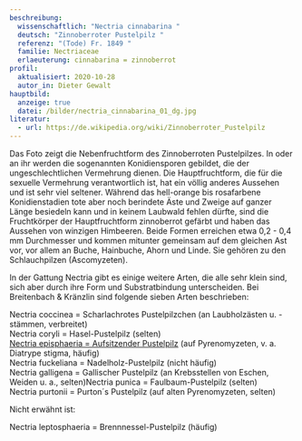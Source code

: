 ```yaml
---
beschreibung:
  wissenschaftlich: "Nectria cinnabarina "
  deutsch: "Zinnoberroter Pustelpilz "
  referenz: "(Tode) Fr. 1849 "
  familie: Nectriaceae
  erlaeuterung: cinnabarina = zinnoberrot
profil:
  aktualisiert: 2020-10-28
  autor_in: Dieter Gewalt
hauptbild:
  anzeige: true
  datei: /bilder/nectria_cinnabarina_01_dg.jpg
literatur:
  - url: https://de.wikipedia.org/wiki/Zinnoberroter_Pustelpilz
---
```

Das Foto zeigt die Nebenfruchtform des Zinnoberroten Pustelpilzes. In oder an ihr werden die sogenannten Konidiensporen gebildet, die der ungeschlechtlichen Vermehrung dienen. Die Hauptfruchtform, die für die sexuelle Vermehrung verantwortlich ist, hat ein völlig anderes Aussehen und ist sehr viel seltener. Während das hell-orange bis rosafarbene Konidienstadien tote aber noch berindete Äste und Zweige auf ganzer Länge besiedeln kann und in keinem Laubwald fehlen dürfte, sind die Fruchtkörper der Hauptfruchtform zinnoberrot gefärbt und haben das Aussehen von winzigen Himbeeren. Beide Formen erreichen etwa 0,2 - 0,4 mm Durchmesser und kommen mitunter gemeinsam auf dem gleichen Ast vor, vor allem an Buche, Hainbuche, Ahorn und Linde. Sie gehören zu den Schlauchpilzen (Ascomyzeten).

In der Gattung Nectria gibt es einige weitere Arten, die alle sehr klein sind, sich aber durch ihre Form und Substratbindung unterscheiden. Bei Breitenbach & Kränzlin sind folgende sieben Arten beschrieben:

Nectria coccinea = Scharlachrotes Pustelpilzchen (an Laubholzästen u. -stämmen, verbreitet)\
Nectria coryli = Hasel-Pustelpilz (selten)\
[Nectria episphaeria = Aufsitzender Pustelpilz](/pilze/nectria-episphaeria-aufsitzender-pustelpilz) (auf Pyrenomyzeten, v. a. Diatrype stigma, häufig)\
Nectria fuckeliana = Nadelholz-Pustelpilz (nicht häufig)\
Nectria galligena = Gallischer Pustelpilz (an Krebsstellen von Eschen, Weiden u. a., selten)Nectria punica = Faulbaum-Pustelpilz (selten)\
Nectria purtonii = Purton´s Pustelpilz (auf alten Pyrenomyzeten, selten)

Nicht erwähnt ist:

Nectria leptosphaeria = Brennnessel-Pustelpilz (häufig)